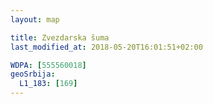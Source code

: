 ```yaml
---
layout: map

title: Zvezdarska šuma
last_modified_at: 2018-05-20T16:01:51+02:00

WDPA: [555560018]
geoSrbija:
  L1_183: [169]
---
```

